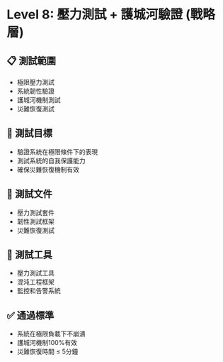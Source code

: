 # Level 8: 壓力測試 + 護城河驗證 (戰略層)

## 📋 測試範圍
- 極限壓力測試
- 系統韌性驗證
- 護城河機制測試
- 災難恢復測試

## 🎯 測試目標
- 驗證系統在極限條件下的表現
- 測試系統的自我保護能力
- 確保災難恢復機制有效

## 📁 測試文件
- 壓力測試套件
- 韌性測試框架
- 災難恢復測試

## 🔧 測試工具
- 壓力測試工具
- 混沌工程框架
- 監控和告警系統

## ✅ 通過標準
- 系統在極限負載下不崩潰
- 護城河機制100%有效
- 災難恢復時間 ≤ 5分鐘

